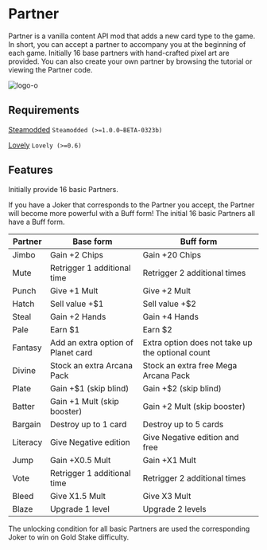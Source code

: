 # Partner
Partner is a vanilla content API mod that adds a new card type to the game. In short, you can accept a partner to accompany you at the beginning of each game. Initially 16 base partners with hand-crafted pixel art are provided. You can also create your own partner by browsing the tutorial or viewing the Partner code.

![logo-o](https://github.com/user-attachments/assets/ab06cfd7-918a-40fd-9ed0-17af7b5b9929)

## Requirements
[Steamodded](https://github.com/Steamodded/smods) `Steamodded (>=1.0.0~BETA-0323b)`

[Lovely](https://github.com/ethangreen-dev/lovely-injector) `Lovely (>=0.6)`

## Features
Initially provide 16 basic Partners.

If you have a Joker that corresponds to the Partner you accept, the Partner will become more powerful with a Buff form! The initial 16 basic Partners all have a Buff form.

| Partner  | Base form                          | Buff form                                        |
|----------|------------------------------------|--------------------------------------------------|
| Jimbo    | Gain +2 Chips                      | Gain +20 Chips                                   |
| Mute     | Retrigger 1 additional time        | Retrigger 2 additional times                     |
| Punch    | Give +1 Mult                       | Give +2 Mult                                     |
| Hatch    | Sell value +$1                     | Sell value +$2                                   |
| Steal    | Gain +2 Hands                      | Gain +4 Hands                                    |
| Pale     | Earn $1                            | Earn $2                                          |
| Fantasy  | Add an extra option of Planet card | Extra option does not take up the optional count |
| Divine   | Stock an extra Arcana Pack         | Stock an extra free Mega Arcana Pack             |
| Plate    | Gain +$1 (skip blind)              | Gain +$2 (skip blind)                            |
| Batter   | Gain +1 Mult (skip booster)        | Gain +2 Mult (skip booster)                      |
| Bargain  | Destroy up to 1 card               | Destroy up to 5 cards                            |
| Literacy | Give Negative edition              | Give Negative edition and free                   |
| Jump     | Gain +X0.5 Mult                    | Gain +X1 Mult                                    |
| Vote     | Retrigger 1 additional time        | Retrigger 2 additional times                     |
| Bleed    | Give X1.5 Mult                     | Give X3 Mult                                     |
| Blaze    | Upgrade 1 level                    | Upgrade 2 levels                                 |

The unlocking condition for all basic Partners are used the corresponding Joker to win on Gold Stake difficulty.
